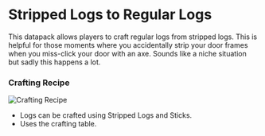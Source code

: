 # Stripped Logs to Regular Logs
 This datapack allows players to craft regular logs from stripped logs. This is helpful for those moments where you accidentally strip your door frames when you miss-click your door with an axe. Sounds like a niche situation but sadly this happens a lot.

### Crafting Recipe
![Crafting Recipe](http://crutionix.com/wp-content/uploads/2019/09/LogsCraftingStripped.png)

- Logs can be crafted using Stripped Logs and Sticks.
- Uses the crafting table.
